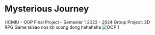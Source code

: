 # Mysterious Journey 
HCMIU - OOP Final Project - Semester 1 2023 - 2024
Group Project: 2D RPG Game
taisao nos kh xuong dong
hahahaha
![OOP 1](https://github.com/ctin2004/OOP_lab/assets/134122434/f81a2e07-9412-4f1e-bc91-2274f6585c32)
